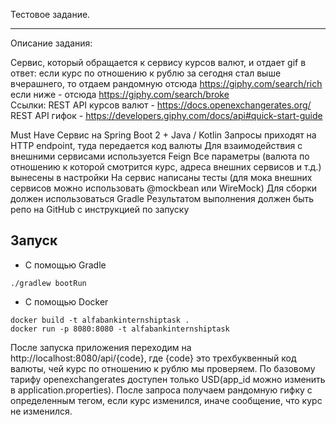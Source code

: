 Тестовое задание.

*****************************
Описание задания:

Cервис, который обращается к сервису курсов валют, и отдает gif в ответ:
если курс по отношению к рублю за сегодня стал выше вчерашнего, то отдаем рандомную отсюда https://giphy.com/search/rich  
если ниже - отсюда https://giphy.com/search/broke  
Ссылки:
REST API курсов валют - https://docs.openexchangerates.org/  
REST API гифок - https://developers.giphy.com/docs/api#quick-start-guide  

Must Have
Сервис на Spring Boot 2 + Java / Kotlin
Запросы приходят на HTTP endpoint, туда передается код валюты
Для взаимодействия с внешними сервисами используется Feign
Все параметры (валюта по отношению к которой смотрится курс, адреса внешних сервисов и т.д.) вынесены в настройки
На сервис написаны тесты (для мока внешних сервисов можно использовать @mockbean или WireMock)
Для сборки должен использоваться Gradle
Результатом выполнения должен быть репо на GitHub с инструкцией по запуску

## Запуск

* С помощью Gradle

```
./gradlew bootRun
```

* С помощью Docker
```
docker build -t alfabankinternshiptask .
docker run -p 8080:8080 -t alfabankinternshiptask
```
После запуска приложения переходим на http://localhost:8080/api/{code}, где {code} это трехбуквенный код валюты, чей курс по отношению к рублю мы проверяем. По базовому тарифу openexchangerates доступен только USD(app_id можно изменить в application.properties). После запроса получаем рандомную гифку с определенным тегом, если курс изменился, иначе сообщение, что курс не изменился.
